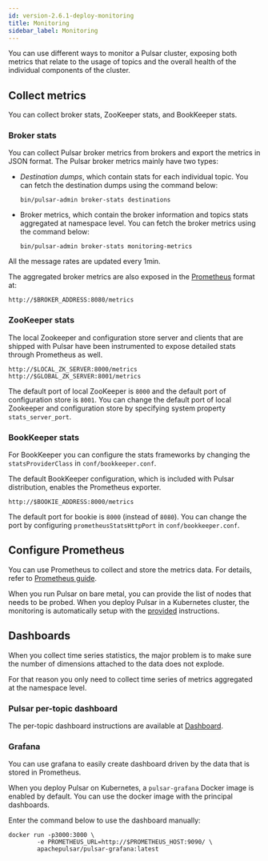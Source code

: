 ```yaml
---
id: version-2.6.1-deploy-monitoring
title: Monitoring
sidebar_label: Monitoring
---
```


You can use different ways to monitor a Pulsar cluster, exposing both metrics that relate to the usage of topics and the overall health of the individual components of the cluster.

## Collect metrics

You can collect broker stats, ZooKeeper stats, and BookKeeper stats. 

### Broker stats

You can collect Pulsar broker metrics from brokers and export the metrics in JSON format. The Pulsar broker metrics mainly have two types:

* *Destination dumps*, which contain stats for each individual topic. You can fetch the destination dumps using the command below:

  ```shell
  bin/pulsar-admin broker-stats destinations
  ```

* Broker metrics, which contain the broker information and topics stats aggregated at namespace level. You can fetch the broker metrics using the command below:

  ```shell
  bin/pulsar-admin broker-stats monitoring-metrics
  ```

All the message rates are updated every 1min.

The aggregated broker metrics are also exposed in the [Prometheus](https://prometheus.io) format at:

```shell
http://$BROKER_ADDRESS:8080/metrics
```

### ZooKeeper stats

The local Zookeeper and configuration store server and clients that are shipped with Pulsar have been instrumented to expose detailed stats through Prometheus as well.

```shell
http://$LOCAL_ZK_SERVER:8000/metrics
http://$GLOBAL_ZK_SERVER:8001/metrics
```

The default port of local ZooKeeper is `8000` and the default port of configuration store is `8001`. You can change the default port of local Zookeeper and configuration store by specifying system property `stats_server_port`.

### BookKeeper stats

For BookKeeper you can configure the stats frameworks by changing the `statsProviderClass` in
`conf/bookkeeper.conf`.

The default BookKeeper configuration, which is included with Pulsar distribution, enables the Prometheus exporter.

```shell
http://$BOOKIE_ADDRESS:8000/metrics
```

The default port for bookie is `8000` (instead of `8080`). You can change the port by configuring `prometheusStatsHttpPort` in `conf/bookkeeper.conf`.

## Configure Prometheus

You can use Prometheus to collect and store the metrics data. For details, refer to [Prometheus guide](https://prometheus.io/docs/introduction/getting_started/).

When you run Pulsar on bare metal, you can provide the list of nodes that needs to be probed. When you deploy Pulsar in a Kubernetes cluster, the monitoring is automatically setup with the [provided](deploy-kubernetes.md) instructions.

## Dashboards

When you collect time series statistics, the major problem is to make sure the number of dimensions attached to the data does not explode.

For that reason you only need to collect time series of metrics aggregated at the namespace level.

### Pulsar per-topic dashboard

The per-topic dashboard instructions are available at [Dashboard](administration-dashboard.md).

### Grafana

You can use grafana to easily create dashboard driven by the data that is stored in Prometheus.

When you deploy Pulsar on Kubernetes, a `pulsar-grafana` Docker image is enabled by default. You can use the docker image with the principal dashboards.

Enter the command below to use the dashboard manually:

```shell
docker run -p3000:3000 \
        -e PROMETHEUS_URL=http://$PROMETHEUS_HOST:9090/ \
        apachepulsar/pulsar-grafana:latest
```
